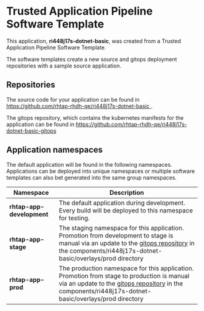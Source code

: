 # Trusted Application Pipeline Software Template

This application, **ri448j17s-dotnet-basic**, was created from a Trusted Application Pipeline Software Template.

The software templates create a new source and gitops deployment repositories with a sample source application. 

## Repositories

The source code for your application can be found in [https://github.com/rhtap-rhdh-qe/ri448j17s-dotnet-basic ](https://github.com/rhtap-rhdh-qe/ri448j17s-dotnet-basic ).
 
The gitops repository, which contains the kubernetes manifests for the application can be found in 
[https://github.com/rhtap-rhdh-qe/ri448j17s-dotnet-basic-gitops ](https://github.com/rhtap-rhdh-qe/ri448j17s-dotnet-basic-gitops ) 

## Application namespaces 

The default application will be found in the following namespaces. Applications can be deployed into unique namespaces or multiple software templates can also bet generated into the same group namespaces.  

|  Namespace   |  Description   |  
| -------- | -------- |   
| **rhtap-app-development** | The default application during development. Every build will be deployed to this namespace for testing. | 
| **rhtap-app-stage** | The staging namespace for this application. Promotion from development to stage is manual via an update to the [gitops repository](https://github.com/rhtap-rhdh-qe/ri448j17s-dotnet-basic-gitops ) in the components/ri448j17s-dotnet-basic/overlays/prod directory |  
| **rhtap-app-prod** | The production namespace for this application. Promotion from stage to production is manual via an update to the [gitops repository](https://github.com/rhtap-rhdh-qe/ri448j17s-dotnet-basic-gitops ) in the components/ri448j17s-dotnet-basic/overlays/prod directory | 